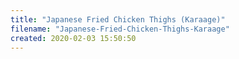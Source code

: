 ```yaml
---
title: "Japanese Fried Chicken Thighs (Karaage)"
filename: "Japanese-Fried-Chicken-Thighs-Karaage"
created: 2020-02-03 15:50:50
---
```

